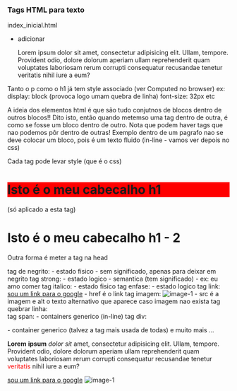 ### Tags HTML para texto

index_inicial.html

- adicionar <p>
  Lorem ipsum dolor sit amet, consectetur adipisicing elit. Ullam, tempore.
  Provident odio, dolore dolorum aperiam ullam reprehenderit quam voluptates
  laboriosam rerum corrupti consequatur recusandae tenetur veritatis nihil
  iure a eum?
    </p>

Tanto o p como o h1 já tem style associado (ver Computed no browser)
ex:
display: block (provoca logo umam quebra de linha)
font-size: 32px
etc

A ideia dos elementos html é que são tudo conjutnos de blocos dentro de outros
blocos!!
Dito isto, então quando metemso uma tag dentro de outra, é como se fosse um
bloco dentro de outro. Nota que podem haver tags que nao podemos pôr dentro de outras!
Exemplo dentro de um pagrafo nao se deve colocar um bloco, pois é um texto fluido (in-line - vamos ver depois no css)

Cada tag pode levar style (que é o css)

<h1 style="background-color: red">Isto é o meu cabecalho h1</h1> (só aplicado a esta tag)
<h1>Isto é o meu cabecalho h1 - 2</h1>

Outra forma é meter a tag <style></style> na head

tag de negrito: <b></b> - estado fisico - sem significado, apenas para deixar em negrito
tag strong: <strong></strong> - estado logico - semantica (tem significado) - ex: eu amo comer
tag italico: <i></i> - estado fisico
tag enfase: <em></em> - estado logico
tag link: <a href="https://www.google.com/">sou um link para o google</a> - href é o link
tag imagem: <img src="https://encrypted-tbn0.gstatic.com/images?q=tbn:ANd9GcQb-NGEQDekk2BwsllLjk4tcIM_BPIzXECdsg&s" alt="image-1" /> - src é a imagem e alt o texto alternativo que aparece caso imagem nao exista
tag quebrar linha: <br />
tag span: <span></span> - containers generico (in-line)
tag div: <div></div> - container generico (talvez a tag mais usada de todas)
e muito mais ...

<div>
<p>
  <strong>Lorem</strong> <b>ipsum</b> <i>dolor</i> <em>sit</em> amet,
  consectetur adipisicing elit. Ullam, tempore. <br />Provident odio, dolore
  dolorum aperiam ullam reprehenderit quam voluptates laboriosam rerum
  corrupti consequatur recusandae tenetur <span style="color: red">veritatis</span> nihil iure a eum?
</p>
</div>
<div>
<a href="https://www.google.com/" target="_blank">sou um link para o google</a>
<img src="https://encrypted-tbn0.gstatic.com/images?q=tbn:ANd9GcQb-NGEQDekk2BwsllLjk4tcIM_BPIzXECdsg&s" alt="image-1" />
</div>
